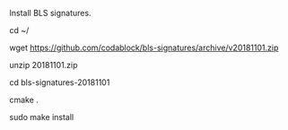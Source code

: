 Install BLS signatures.

cd ~/

wget https://github.com/codablock/bls-signatures/archive/v20181101.zip

unzip 20181101.zip

cd bls-signatures-20181101

cmake .

sudo make install

